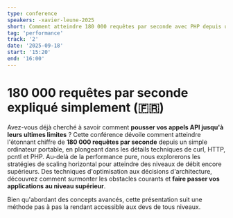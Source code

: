 ```yaml
---
type: conference
speakers: -xavier-leune-2025
short: Comment atteindre 180 000 requêtes par seconde avec PHP depuis un simple laptop.
tag: 'performance'
track: '2'
date: '2025-09-18'
start: '15:20'
end: '16:00'
---
```


# 180 000 requêtes par seconde expliqué simplement (🇫🇷)

Avez-vous déjà cherché à savoir comment **pousser vos appels API jusqu'à leurs ultimes limites** ? Cette conférence dévoile comment atteindre l'étonnant chiffre de **180 000 requêtes par seconde** depuis un simple ordinateur portable, en plongeant dans les détails techniques de curl, HTTP, pcntl et PHP. Au-delà de la performance pure, nous explorerons les stratégies de scaling horizontal pour atteindre des niveaux de débit encore supérieurs. Des techniques d'optimisation aux décisions d'architecture, découvrez comment surmonter les obstacles courants et **faire passer vos applications au niveau supérieur**. 

Bien qu'abordant des concepts avancés, cette présentation suit une méthode pas à pas la rendant accessible aux devs de tous niveaux.
